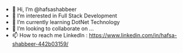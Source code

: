 - 👋 Hi, I’m @hafsashabbeer
- 👀 I’m interested in Full Stack Development
- 🌱 I’m currently learning DotNet Technology
- 💞️ I’m looking to collaborate on ...
- 📫 How to reach me LinkedIn : https://www.linkedin.com/in/hafsa-shabbeer-442b03159/ 

<!---
hafsashabbeer/hafsashabbeer is a ✨ special ✨ repository because its `README.md` (this file) appears on your GitHub profile.
You can click the Preview link to take a look at your changes.
--->
